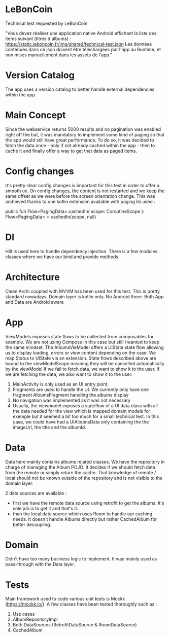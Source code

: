 # LeBonCoin
Technical test requested by LeBonCoin

"Vous devez réaliser une application native Android affichant la liste des items suivant (titres
d'albums) : https://static.leboncoin.fr/img/shared/technical-test.json
Les données contenues dans ce json doivent être téléchargées par l'app au Runtime, et non
mises manuellement dans les assets de l'app."

# Version Catalog
The app uses a version catalog to better handle external dependencies within the app. 

# Main Concept
Since the webservice returns 5000 results and no pagination was enabled right off the bat, it was mandatory to implement 
some kind of paging so that the app would still have great performance. To do so, it was decided to fetch the data once -
only if not already cached within the app - then to cache it and finally offer a way to get that data as paged items.

# Config changes
It's pretty clear config changes is important for this test in order to offer a smooth ux. On config changes, the content is not restarted 
and we keep the same offset as we were before the screen orientation change. This was archieved thanks to one kotlin extension available with paging lib used : 

public fun <T : Any> Flow<PagingData<T>>.cachedIn(
scope: CoroutineScope
): Flow<PagingData<T>> = cachedIn(scope, null)

# DI
Hilt is used here to handle dependency injection. There is a few modules classes where we have our
bind and provide methods.

# Architecture
Clean Archi coupled with MVVM has been used for this test. This is pretty standard nowadays.
Domain layer is kotlin only. No Android there.
Both App and Data are Android aware

# App
ViewModels exposes state flows to be collected from composables for example. We are not using Compose in this case but still I wanted to keep the same mindset. 
The AlbumsVieModel offers a UIState state flow allowing us to display loading, errors or view content depending on the case. We map Status to UIState via an extension.
State flows described above are bound to the viewModelScope meaning they will be cancelled automatically by the viewModel
If we fail to fetch data, we want to show it to the user.
If we are fetching the data, we also want to show it to the user.

1. MainActivity is only used as an UI entry point.
2. Fragments are used to handle the UI. We currently only have one fragment AlbumsFragment
handling the albums display
3. No navigation was implemented as it was not necessary
4. Usually, the viewmodel exposes a stateflow of a UI data class with all the data needed for the view which is mapped domain models for exemple but it seemed a bit too much for a small technical test.
In this case, we could have had a UIAlbumsData only containing the the imageUrl, the title and the albumId.

# Data
Data here mainly contains albums related classes. We have the repository in charge of managing the Album POJO.
It decides if we should fetch data from the remote or simply return the cache. 
That knowledge of remote / local should not be known outside of the repository and is not visible to the domain layer.

2 data sources are available : 
 - first we have the remote data source using retrofit to get the albums. It's sole job is to get it and that's it.
 - than the local data source which uses Room to handle our caching needs. It doesn't handle Albums directly but rather CachedAlbum for better decoupling.

# Domain
Didn't have too many business logic to implement. It was mainly used as pass-through with the Data layer.

# Tests
Main framework used to code various unit tests is Mockk (https://mockk.io/). A few classes have been tested thoroughly such as : 
1. Use cases
2. AlbumRepositoryImpl
3. Both DataSources (RetrofitDataSource & RoomDataSource)
4. CachedAlbum

